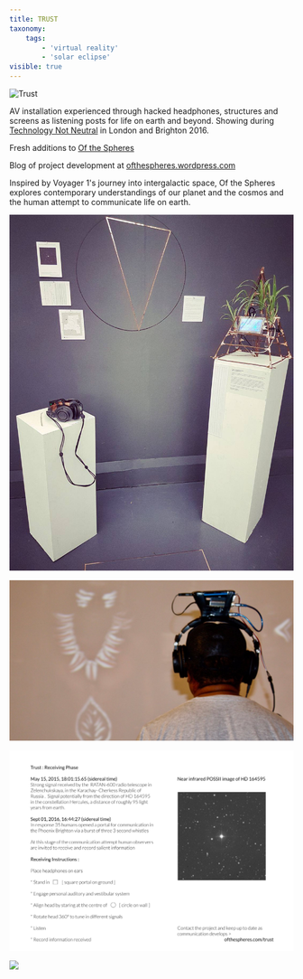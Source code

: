 ```yaml
---
title: TRUST
taxonomy:
    tags:
        - 'virtual reality'
        - 'solar eclipse'
visible: true
---
```


![Trust](3w.jpg)

AV installation experienced through hacked headphones, structures and screens as listening posts for life on earth and beyond. Showing during [Technology Not Neutral](http://technologyisnotneutral.com/) in London and Brighton 2016.

Fresh additions to [Of the Spheres](ofthespheres.com) 

Blog of project development at [ofthespheres.wordpress.com](http://ofthespheres.wordpress.com)

Inspired by Voyager 1's journey into intergalactic space, Of the Spheres explores contemporary understandings of our planet and the cosmos and the human attempt to communicate life on earth.

![](trust2.jpg)

![](trust3.jpg)

![](trust4.jpg)

![](trust5.jpg)
